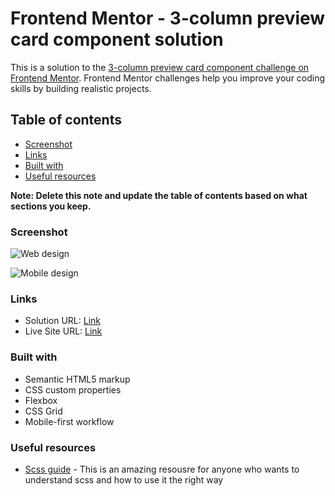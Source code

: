 # Frontend Mentor - 3-column preview card component solution

This is a solution to the [3-column preview card component challenge on Frontend Mentor](https://www.frontendmentor.io/challenges/3column-preview-card-component-pH92eAR2-). Frontend Mentor challenges help you improve your coding skills by building realistic projects.

## Table of contents

- [Screenshot](#screenshot)
- [Links](#links)
- [Built with](#built-with)
- [Useful resources](#useful-resources)

**Note: Delete this note and update the table of contents based on what sections you keep.**

### Screenshot

![Web design](./web-ss.png)

![Mobile design](./mobile-ss.png)

### Links

- Solution URL: [Link](https://github.com/aldrek/FrontendMentor_3-column_preview_card_component)
- Live Site URL: [Link](https://aldrek.github.io/FrontendMentor_3-column_preview_card_component/public/index.html)

### Built with

- Semantic HTML5 markup
- CSS custom properties
- Flexbox
- CSS Grid
- Mobile-first workflow

### Useful resources

- [Scss guide](https://sass-lang.com/guide) - This is an amazing resousre for anyone who wants to understand scss and how to use it the right way
